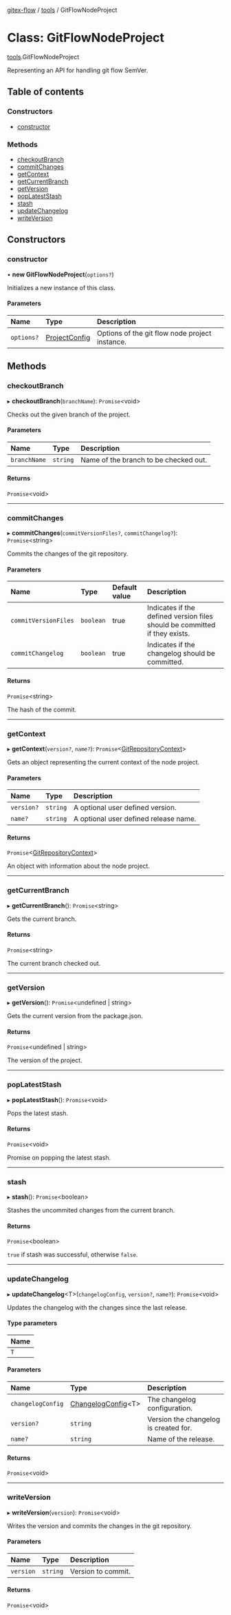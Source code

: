[gitex-flow](../README.md) / [tools](../modules/tools.md) / GitFlowNodeProject

# Class: GitFlowNodeProject

[tools](../modules/tools.md).GitFlowNodeProject

Representing an API for handling git flow SemVer.

## Table of contents

### Constructors

- [constructor](tools.gitflownodeproject.md#constructor)

### Methods

- [checkoutBranch](tools.gitflownodeproject.md#checkoutbranch)
- [commitChanges](tools.gitflownodeproject.md#commitchanges)
- [getContext](tools.gitflownodeproject.md#getcontext)
- [getCurrentBranch](tools.gitflownodeproject.md#getcurrentbranch)
- [getVersion](tools.gitflownodeproject.md#getversion)
- [popLatestStash](tools.gitflownodeproject.md#poplateststash)
- [stash](tools.gitflownodeproject.md#stash)
- [updateChangelog](tools.gitflownodeproject.md#updatechangelog)
- [writeVersion](tools.gitflownodeproject.md#writeversion)

## Constructors

### constructor

• **new GitFlowNodeProject**(`options?`)

Initializes a new instance of this class.

#### Parameters

| Name | Type | Description |
| :------ | :------ | :------ |
| `options?` | [ProjectConfig](../interfaces/configs.projectconfig.md) | Options of the git flow node project instance. |

## Methods

### checkoutBranch

▸ **checkoutBranch**(`branchName`): `Promise`<void\>

Checks out the given branch of the project.

#### Parameters

| Name | Type | Description |
| :------ | :------ | :------ |
| `branchName` | `string` | Name of the branch to be checked out. |

#### Returns

`Promise`<void\>

___

### commitChanges

▸ **commitChanges**(`commitVersionFiles?`, `commitChangelog?`): `Promise`<string\>

Commits the changes of the git repository.

#### Parameters

| Name | Type | Default value | Description |
| :------ | :------ | :------ | :------ |
| `commitVersionFiles` | `boolean` | true | Indicates if the defined version files should be committed if they exists. |
| `commitChangelog` | `boolean` | true | Indicates if the changelog should be committed. |

#### Returns

`Promise`<string\>

The hash of the commit.

___

### getContext

▸ **getContext**(`version?`, `name?`): `Promise`<[GitRepositoryContext](../interfaces/git.gitrepositorycontext.md)\>

Gets an object representing the current context of the node project.

#### Parameters

| Name | Type | Description |
| :------ | :------ | :------ |
| `version?` | `string` | A optional user defined version. |
| `name?` | `string` | A optional user defined release name. |

#### Returns

`Promise`<[GitRepositoryContext](../interfaces/git.gitrepositorycontext.md)\>

An object with information about the node project.

___

### getCurrentBranch

▸ **getCurrentBranch**(): `Promise`<string\>

Gets the current branch.

#### Returns

`Promise`<string\>

The current branch checked out.

___

### getVersion

▸ **getVersion**(): `Promise`<undefined \| string\>

Gets the current version from the package.json.

#### Returns

`Promise`<undefined \| string\>

The version of the project.

___

### popLatestStash

▸ **popLatestStash**(): `Promise`<void\>

Pops the latest stash.

#### Returns

`Promise`<void\>

Promise on popping the latest stash.

___

### stash

▸ **stash**(): `Promise`<boolean\>

Stashes the uncommited changes from the current branch.

#### Returns

`Promise`<boolean\>

`true` if stash was successful, otherwise `false`.

___

### updateChangelog

▸ **updateChangelog**<T\>(`changelogConfig`, `version?`, `name?`): `Promise`<void\>

Updates the changelog with the changes since the last release.

#### Type parameters

| Name |
| :------ |
| `T` |

#### Parameters

| Name | Type | Description |
| :------ | :------ | :------ |
| `changelogConfig` | [ChangelogConfig](../modules/configs.md#changelogconfig)<T\> | The changelog configuration. |
| `version?` | `string` | Version the changelog is created for. |
| `name?` | `string` | Name of the release. |

#### Returns

`Promise`<void\>

___

### writeVersion

▸ **writeVersion**(`version`): `Promise`<void\>

 Writes the version and commits the changes in the git repository.

#### Parameters

| Name | Type | Description |
| :------ | :------ | :------ |
| `version` | `string` | Version to commit. |

#### Returns

`Promise`<void\>
